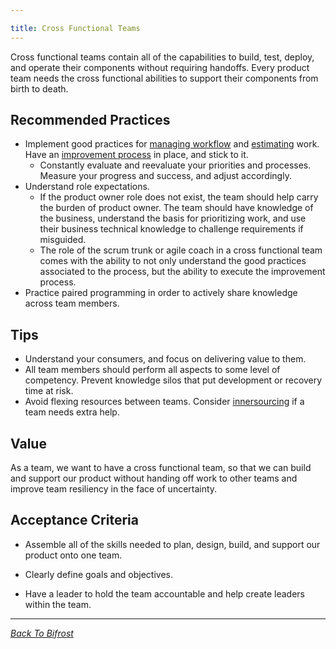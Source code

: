 ```yaml
---

title: Cross Functional Teams
---
```


Cross functional teams contain all of the capabilities to build, test, deploy,
and operate their components without requiring handoffs. Every product team
needs the cross functional abilities to support their components from birth to
death.

## Recommended Practices

- Implement good practices for [managing workflow](./workflow-management/index.html) and
  [estimating](./work-decomposition/complexity-workbreakdown.html) work. Have an [improvement
  process](./improvement-cadence.html) in place, and stick to it.
  - Constantly evaluate and reevaluate your priorities and processes. Measure
    your progress and success, and adjust accordingly.
- Understand role expectations.
  - If the product owner role does not exist, the team should help carry the
    burden of product owner. The team should have knowledge of the business,
    understand the basis for prioritizing work, and use their business technical
    knowledge to challenge requirements if misguided.
  - The role of the scrum trunk or agile coach in a cross functional team comes
    with the ability to not only understand the good practices associated to the
    process, but the ability to execute the improvement process.
- Practice paired programming in order to actively share knowledge across team members.

## Tips

- Understand your consumers, and focus on delivering value to them.
- All team members should perform all aspects to some level of competency.
  Prevent knowledge silos that put development or recovery time at risk.
- Avoid flexing resources between teams. Consider
  [innersourcing](https://innersourcecommons.org/) if a team needs extra help.

## Value

As a team, we want to have a cross functional team, so that we can build and support our product without handing off work to other teams and improve team resiliency in the face of uncertainty.

## Acceptance Criteria

- Assemble all of the skills needed to plan, design, build, and support our product onto one team.

- Clearly define goals and objectives.

- Have a leader to hold the team accountable and help create leaders within the
  team.

---

_[Back To Bifrost](../index.html)_
